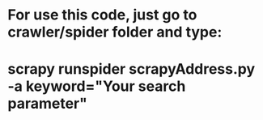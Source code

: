 # For use this code, just go to crawler/spider folder and type:
# scrapy runspider scrapyAddress.py -a keyword="Your search parameter"